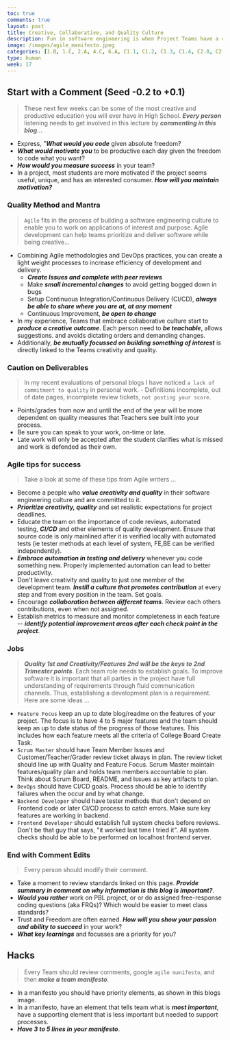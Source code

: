 ```yaml
---
toc: true
comments: true
layout: post
title: Creative, Collaborative, and Quality Culture
description: Fun in software engineering is when Project Teams have a collaborative culture.  My favorite projects inside a company have been when the division is not accountable for Profit and Loss P&L, just responsible for building something to change the world.  Education can create a lot of those creative elements, you learn freely, only accountability is to points/grade.
image: /images/agile_manifesto.jpeg
categories: [1.B, 1.C, 2.A, 4.C, 6.A, C1.1, C1.2, C1.3, C1.4, C2.0, C2.1]
type: human
week: 17
---
```


## Start with a Comment (Seed -0.2 to +0.1)
> These next few weeks can be some of the most creative and productive education you will ever have in High School.  ***Every person*** listening needs to get involved in this lecture by ***commenting in this blog***...
- Express, "***What would you code*** given absolute freedom?
- ***What would motivate you*** to be productive each day given the freedom to code what you want?
- ***How would you measure success*** in your team?
- In a project, most students are more motivated if the project seems useful, unique, and has an interested consumer.  ***How will you maintain motivation?***


### Quality Method and Mantra
> `Agile` fits in the process of building a software engineering culture to enable you to work on applications of interest and purpose. Agile development can help teams prioritize and deliver software while being creative...
- Combining Agile methodologies and DevOps practices, you can create a light weight processes to increase efficiency of development and delivery.
    - ***Create Issues and complete with peer reviews*** 
    - Make ***small incremental changes*** to avoid getting bogged down in bugs
    - Setup Continuous Integration/Continuous Delivery (CI/CD), ***always be able to share where you are at, at any moment*** 
    - Continuous Improvement, ***be open to change***
- In my experience, Teams that embrace collaborative culture start to ***produce a creative outcome***.  Each person need to ***be teachable***, allows suggestions. and avoids dictating orders and demanding changes. 
- Additionally, ***be mutually focussed on building something of interest*** is directly linked to the Teams creativity and quality. 

### Caution on Deliverables
> In my recent evaluations of personal blogs I have noticed `a lack of commitment to quality` in personal work.  - Definitions incomplete, out of date pages, incomplete review tickets, `not posting your score`.  
- Points/grades from now and until the end of the year will be more dependent on quality measures that Teachers see built into your process.
- Be sure you can speak to your work, on-time or late.  
- Late work will only be accepted after the student clarifies what is missed and work is defended as their own.

### Agile tips for success
> Take a look at some of these tips from Agile writers ...
- Become a people who ***value creativity and quality*** in their software engineering culture and are committed to it.
- ***Prioritize creativity, quality*** and set realistic expectations for project deadlines.
- Educate the team on the importance of code reviews, automated testing, ***CI/CD*** and other elements of quality development. Ensure that source code is only mainlined after it is verified locally with automated tests (ie tester methods at each level of system, FE,BE can be verified independently).
- ***Embrace automation in testing and delivery*** whenever you code something new. Properly implemented automation can lead to better productivity.
- Don't leave creativity and quality to just one member of the development team. ***Instill a culture that promotes contribution*** at every step and from every position in the team.  Set goals.
- Encourage ***collaboration between different teams***.  Review each others contributions, even when not assigned.
- Establish metrics to measure and monitor completeness in each feature -- ***identify potential improvement areas after each check point in the project***.


### Jobs
> ***Quality 1st and Creativity/Features 2nd will be the keys to 2nd Trimester points***.  Each team role needs to establish goals.  To improve software it is important that all parties in the project have full understanding of requirements through fluid communication channels.  Thus, establishing a development plan is a requirement.  Here are some ideas ...
- `Feature Focus` keep an up to date blog/readme on the features of your project.  The focus is to have 4 to 5 major features and the team should keep an up to date status of the progress of those features.  This includes how each feature meets all the criteria of College Board Create Task.  
- `Scrum Master` should have Team Member Issues and Customer/Teacher/Grader review ticket always in plan.  The review ticket should line up with Quality and Feature Focus.  Scrum Master maintain features/quality plan and holds team members accountable to plan.  Think about Scrum Board, README, and Issues as key artifacts to plan.
- `DevOps` should have CI/CD goals.  Process should be able to identify failures when the occur and by what change.
- `Backend Developer` should have tester methods that don't depend on Frontend code or later CI/CD process to catch errors.  Make sure key features are working in backend.
- `Frontend Developer` should establish full system checks before reviews.  Don't be that guy that says, "it worked last time I tried it".  All system checks should be able to be performed on localhost frontend server.

### End with Comment Edits
> Every person should modify their comment.
- Take a moment to review standards linked on this page.  ***Provide summary in comment on why information is this blog is important?***.
- ***Would you rather*** work on PBL project, or or do assigned free-response coding questions (aka FRQs)?  Which would be easier to meet class standards?
- Trust and Freedom are often earned. ***How will you show your passion and ability to succeed*** in your work?
- ***What key learnings***  and focusses are a priority for you?

## Hacks
> Every Team should review comments, google `agile manifesto`, and then ***make a team manifesto***.  
- In a manifesto you should have priority elements, as shown in this blogs image.
- In a manifesto, have an element that tells team what is ***most important***, have a supporting element that is less important but needed to support processes.
- ***Have 3 to 5 lines in your manifesto***.
